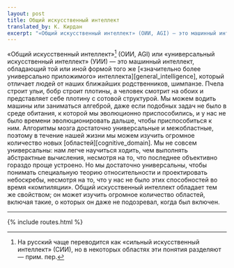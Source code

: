 ```yaml
---
layout: post
title: Общий искусственный интеллект
translated_by: К. Кирдан
excerpt: "«Общий искусственный интеллект» (ОИИ, AGI) — это машинный интеллект, обладающий той или иной формой того же «значительно более общего» интеллекта, который отличает людей от наших ближайших родственников, шимпанзе. Пчела строит ульи, бобр строит плотины, а человек смотрит на обоих и представляет себе плотину с сотовой структурой. Мы можем водить машины или заниматься алгеброй, даже если подобных задач не было в среде обитания, к которой мы эволюционно приспособились, и у нас не было времени эволюционировать дальше, чтобы приспособиться к ним. Алгоритмы мозга достаточно универсальные и межобластные, поэтому в течение нашей жизни мы можем изучить огромное количество новых областей. Мы не совсем универсальны: нам легче научиться ходить, чем выполнять абстрактные вычисления, несмотря на то, что последнее объективно гораздо проще устроено. Но мы достаточно универсальны, чтобы понимать специальную теорию относительности и проектировать небоскребы, несмотря на то, что у нас не было этих способностей во время «компиляции». Общий искусственный интеллект обладает тем же свойством; он может изучить огромное количество областей, включая такие, о которых он даже не подозревал, когда был включен."
---
```

«Общий искусственный интеллект»[^1] (ОИИ, AGI) или «универсальный искусственный интеллект» (УИИ) — это машинный интеллект, обладающий той или иной формой того же [«значительно более универсально приложимого» интеллекта][general_intelligence], который отличает людей от наших ближайших родственников, шимпанзе. Пчела строит ульи, бобр строит плотины, а человек смотрит на обоих и представляет себе плотину с сотовой структурой. Мы можем водить машины или заниматься алгеброй, даже если подобных задач не было в среде обитания, к которой мы эволюционно приспособились, и у нас не было времени эволюционировать дальше, чтобы приспособиться к ним. Алгоритмы мозга достаточно универсальные и межобластные, поэтому в течение нашей жизни мы можем изучить огромное количество новых [областей][cognitive_domain]. Мы не совсем универсальны: нам легче научиться ходить, чем выполнять абстрактные вычисления, несмотря на то, что последнее объективно гораздо проще устроено. Но мы достаточно универсальны, чтобы понимать специальную теорию относительности и проектировать небоскребы, несмотря на то, что у нас не было этих способностей во время «компиляции». Общий искусственный интеллект обладает тем же свойством; он может изучить огромное количество областей, включая такие, о которых он даже не подозревал, когда был включен.

---

[^1]: На русский чаще переводится как «сильный искусственный интеллект» (СИИ), но в некоторых областях эти понятия разделяют — прим. пер.

{% include routes.html %}

